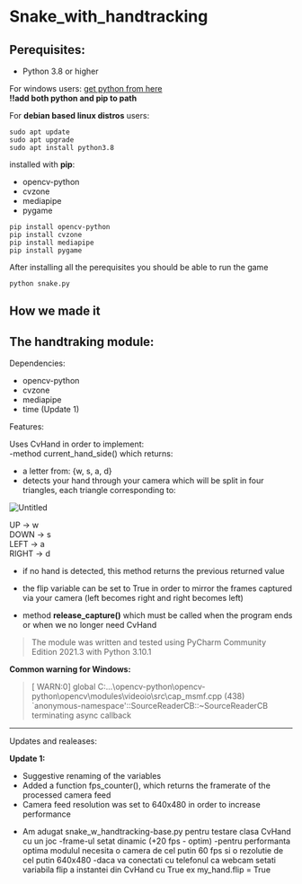 # Snake_with_handtracking

## Perequisites:

- Python 3.8 or higher

For windows users:
[get python from here](https://www.python.org/downloads/)  
**!!add both python and pip to path**  

For **debian based linux distros** users:
```
sudo apt update
sudo apt upgrade
sudo apt install python3.8
```

installed with **pip**:
- opencv-python
- cvzone
- mediapipe
- pygame
```
pip install opencv-python
pip install cvzone
pip install mediapipe
pip install pygame
```  
After installing all the perequisites you should be able to run the game  
```
python snake.py
```

## How we made it


## The handtraking module:  

Dependencies:    
- opencv-python  
- cvzone  
- mediapipe  
- time (Update 1)  

Features:

Uses CvHand in order to implement:  
-method current_hand_side() which returns:
- a letter from: {w, s, a, d}  
- detects your hand through your camera which will be split in four triangles, each triangle corresponding to:   

![Untitled](https://user-images.githubusercontent.com/62753923/147959491-8d8ead72-5c2b-489e-9222-755f2515bdb9.png)

UP -> w  
DOWN -> s  
LEFT -> a  
RIGHT -> d  
	
- if no hand is detected, this method returns the previous returned value

- the flip variable can be set to True in order to mirror the frames captured via your camera (left becomes right and right becomes left)

- method **release_capture()** which must be called when the program ends or when we no longer need CvHand

> The module was written and tested using PyCharm Community Edition 2021.3 with Python 3.10.1  

**Common warning for Windows:**

>[ WARN:0] global C:\...\opencv-python\opencv-python\opencv\modules\videoio\src\cap_msmf.cpp (438)  
`anonymous-namespace'::SourceReaderCB::~SourceReaderCB terminating async callback  

---
Updates and realeases:  

**Update 1:**  
- Suggestive renaming of the variables 
- Added a function fps_counter(), which returns the framerate of the processed camera feed
- Camera feed resolution was set to 640x480 in order to increase performance   

+ Am adugat snake_w_handtracking-base.py pentru testare clasa CvHand cu un joc
	-frame-ul setat dinamic (+20 fps - optim)
	-pentru performanta optima modulul necesita o camera de cel putin 60 fps si o rezolutie de cel putin 640x480
	-daca va conectati cu telefonul ca webcam setati variabila flip a instantei din CvHand cu True
	 ex my_hand.flip = True
  








